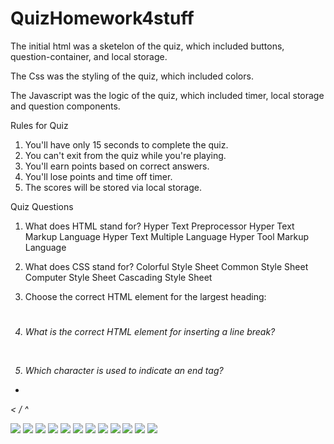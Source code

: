 # QuizHomework4stuff
The initial html was a sketelon of the quiz, which included buttons, question-container, and local storage.

The Css was the styling of the quiz, which included colors.

The Javascript was the logic of the quiz, which included timer, local storage and question components.

Rules for Quiz
1. You'll have only <span>15 seconds</span> to complete the quiz.
2.  You can't exit from the quiz while you're playing.
3. You'll earn points based on correct answers.
4. You'll lose points and time off timer.
5. The scores will be stored via local storage.

Quiz Questions
1. What does HTML stand for?
Hyper Text Preprocessor
Hyper Text Markup Language
Hyper Text Multiple Language
Hyper Tool Markup Language

2. What does CSS stand for?
Colorful Style Sheet
Common Style Sheet
Computer Style Sheet
Cascading Style Sheet

3. Choose the correct HTML element for the largest heading:
<h1>
<head>
<h6>
<heading>

4. What is the correct HTML element for inserting a line break?
<br>
<break>
<line>
<bk>

5. Which character is used to indicate an end tag?
*
<
/
^

![](images/Screen%20Shot%202020-10-19%20at%202.02.02%20PM.png)
![](images/Screen%20Shot%202020-10-24%20at%201.51.03%20PM.png)
![](images/Screen%20Shot%202020-10-24%20at%204.24.54%20PM.png)
![](images/Screen%20Shot%202020-10-24%20at%204.25.31%20PM.png)
![](images/Screen%20Shot%202020-10-27%20at%2010.04.50%20AM.png)
![](images/Screen%20Shot%202020-10-27%20at%2010.04.09%20AM.png)
![](images/Screen%20Shot%202020-10-27%20at%2010.04.41%20AM.png)
![](images/Screen%20Shot%202020-10-27%20at%2010.04.20%20AM.png)
![](images/Screen%20Shot%202020-10-27%20at%2011.54.51%20PM.png)
![](images/Screen%20Shot%202020-10-29%20at%208.47.32%20AM.png)
![](images/Screen%20Shot%202020-10-29%20at%208.47.43%20AM.png)
![](images/Screen%20Shot%202020-10-29%20at%208.48.02%20AM.png)